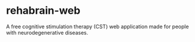 # rehabrain-web
A free cognitive stimulation therapy (CST) web application made for people with neurodegenerative diseases.

